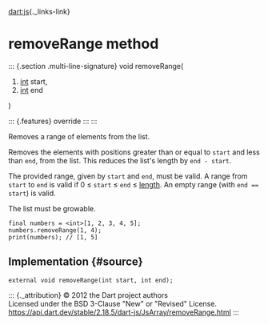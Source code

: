 [dart:js](../../dart-js/dart-js-library){._links-link}

removeRange method
==================

::: {.section .multi-line-signature}
void removeRange(

1.  [int](../../dart-core/int-class) start,
2.  [int](../../dart-core/int-class) end

)

::: {.features}
override
:::
:::

Removes a range of elements from the list.

Removes the elements with positions greater than or equal to `start` and
less than `end`, from the list. This reduces the list\'s length by
`end - start`.

The provided range, given by `start` and `end`, must be valid. A range
from `start` to `end` is valid if 0 ≤ `start` ≤ `end` ≤
[length](length). An empty range (with `end == start`) is valid.

The list must be growable.

``` {.language-dart data-language="dart"}
final numbers = <int>[1, 2, 3, 4, 5];
numbers.removeRange(1, 4);
print(numbers); // [1, 5]
```

Implementation {#source}
--------------

``` {.language-dart data-language="dart"}
external void removeRange(int start, int end);
```

::: {._attribution}
© 2012 the Dart project authors\
Licensed under the BSD 3-Clause \"New\" or \"Revised\" License.\
<https://api.dart.dev/stable/2.18.5/dart-js/JsArray/removeRange.html>
:::
